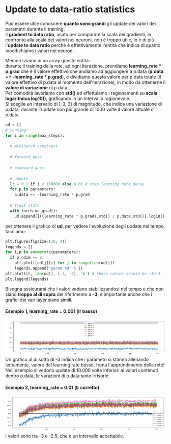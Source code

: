 # Update to data-ratio statistics

Può essere utile conoscere **quanto sono grandi** gli update dei valori dei parametri durante il training.  
Il **gradient to data ratio**, usato per comparare la scala dei gradienti, in confronto alla scala dei valori nei neuroni,
non è troppo utile, lo è di più l'**update to data ratio** perché è effettivamente l'entità che indica di quanto modifichiamo i valori nei neuroni.  

Memorizziamo in un array queste entità:  
durante il training della rete, ad ogni iterazione, prendiamo **learning_rate * p.grad** che è il valore effettivo che andiamo ad aggiungere a p.data (**p.data += -learning_rate * p.grad**), 
e dividiamo questo valore per p.data totale (il valore effettivo di p.data al momento dell'iterazione), in modo da ottenerne il **valore di variazione** di p.data.  
Per comodità lavoriamo con **std()** ed effettuiamo i ragionamenti su **scala logaritmica log10()**, graficando in un intervallo ragionevole.  
Si sceglie un intervallo di [-3, 3] di magnitudo, che indica una variazione di p.data, durante l'update non più grande di 1000 volte il valore attuale d p.data.   

```py
ud = []
# running!
for i in range(max_steps):

  # minibatch construct

  # forward pass

  # backward pass

  # update
  lr = 0.1 if i < 150000 else 0.01 # step learning rate decay
  for p in parameters:
    p.data += -learning_rate * p.grad

  # track stats
  with torch.no_grad():
    ud.append([((learning_rate * p.grad).std() / p.data.std()).log10().item() for p in parameters])
```  


per ottenere il grafico di **ud**, per vedere l'evoluzione degli update nel tempo, facciamo:  
```py
plt.figure(figsize=(20, 4))
legends = []
for i,p in enumerate(parameters):
  if p.ndim == 2:
    plt.plot([ud[j][i] for j in range(len(ud))])
    legends.append('param %d' % i)
plt.plot([0, len(ud)], [-3, -3], 'k') # these ratios should be ~1e-3, indicate on plot
plt.legend(legends)
```
Bisogna assicurarsi che i valori vadano stabilizzandosi nel tempo e che non siano **troppo al di sopra** del riferimento a **-3**;
è importante anche che i grafici dei vari layer siano simili.

#### Esempio 1, learning_rate = 0.001 (lr basso)
![hist1](../../images/updatedataratio1.png)  
Un grafico al di sotto di -3 indica che i parametri si stanno allenando lentamente, valore del learning rate basso, frena l'apprendimento della rete!  
Nell'esempio si vedono update di 10.000 volte inferiori ai valori contenuti dentro p.data, le varazioni di p.data sono irrisorie.


#### Esempio 2, learning_rate = 0.01 (lr corretto)
![hist2](../../images/updatedataratio2.png)  
I valori sono tra -3 e -2.5, che è un intervallo accettabile.
